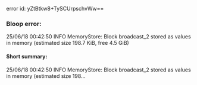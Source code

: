 error id: yZtBtkw8+TySCUrpschvWw==
### Bloop error:

25/06/18 00:42:50 INFO MemoryStore: Block broadcast_2 stored as values in memory (estimated size 198.7 KiB, free 4.5 GiB)
#### Short summary: 

25/06/18 00:42:50 INFO MemoryStore: Block broadcast_2 stored as values in memory (estimated size 198...